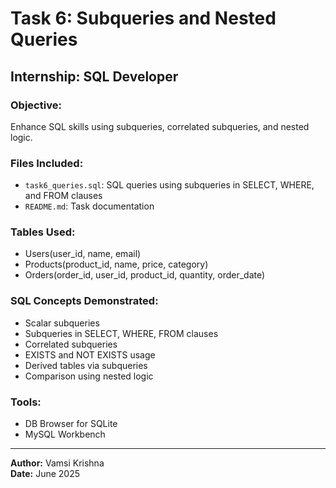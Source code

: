 # Task 6: Subqueries and Nested Queries

## Internship: SQL Developer

### Objective:
Enhance SQL skills using subqueries, correlated subqueries, and nested logic.

### Files Included:
- `task6_queries.sql`: SQL queries using subqueries in SELECT, WHERE, and FROM clauses
- `README.md`: Task documentation

### Tables Used:
- Users(user_id, name, email)
- Products(product_id, name, price, category)
- Orders(order_id, user_id, product_id, quantity, order_date)

### SQL Concepts Demonstrated:
- Scalar subqueries
- Subqueries in SELECT, WHERE, FROM clauses
- Correlated subqueries
- EXISTS and NOT EXISTS usage
- Derived tables via subqueries
- Comparison using nested logic

### Tools:
- DB Browser for SQLite
- MySQL Workbench

---

**Author:** Vamsi Krishna  
**Date:** June 2025